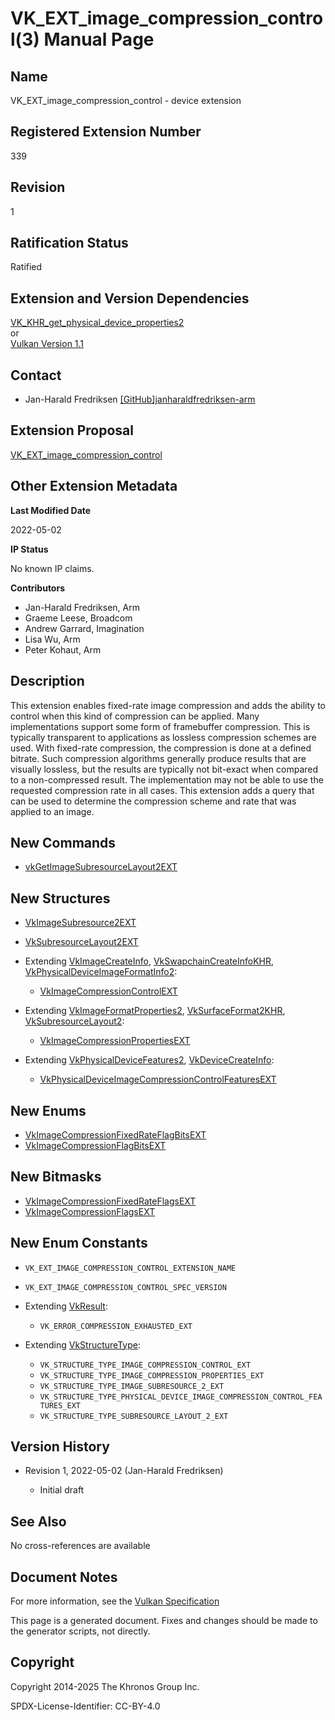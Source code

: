 # VK\_EXT\_image\_compression\_control(3) Manual Page

## Name

VK\_EXT\_image\_compression\_control - device extension



## [](#_registered_extension_number)Registered Extension Number

339

## [](#_revision)Revision

1

## [](#_ratification_status)Ratification Status

Ratified

## [](#_extension_and_version_dependencies)Extension and Version Dependencies

[VK\_KHR\_get\_physical\_device\_properties2](https://registry.khronos.org/vulkan/specs/latest/man/html/VK_KHR_get_physical_device_properties2.html)  
or  
[Vulkan Version 1.1](#versions-1.1)

## [](#_contact)Contact

- Jan-Harald Fredriksen [\[GitHub\]janharaldfredriksen-arm](https://github.com/KhronosGroup/Vulkan-Docs/issues/new?body=%5BVK_EXT_image_compression_control%5D%20%40janharaldfredriksen-arm%0A%2AHere%20describe%20the%20issue%20or%20question%20you%20have%20about%20the%20VK_EXT_image_compression_control%20extension%2A)

## [](#_extension_proposal)Extension Proposal

[VK\_EXT\_image\_compression\_control](https://github.com/KhronosGroup/Vulkan-Docs/tree/main/proposals/VK_EXT_image_compression_control.adoc)

## [](#_other_extension_metadata)Other Extension Metadata

**Last Modified Date**

2022-05-02

**IP Status**

No known IP claims.

**Contributors**

- Jan-Harald Fredriksen, Arm
- Graeme Leese, Broadcom
- Andrew Garrard, Imagination
- Lisa Wu, Arm
- Peter Kohaut, Arm

## [](#_description)Description

This extension enables fixed-rate image compression and adds the ability to control when this kind of compression can be applied. Many implementations support some form of framebuffer compression. This is typically transparent to applications as lossless compression schemes are used. With fixed-rate compression, the compression is done at a defined bitrate. Such compression algorithms generally produce results that are visually lossless, but the results are typically not bit-exact when compared to a non-compressed result. The implementation may not be able to use the requested compression rate in all cases. This extension adds a query that can be used to determine the compression scheme and rate that was applied to an image.

## [](#_new_commands)New Commands

- [vkGetImageSubresourceLayout2EXT](https://registry.khronos.org/vulkan/specs/latest/man/html/vkGetImageSubresourceLayout2EXT.html)

## [](#_new_structures)New Structures

- [VkImageSubresource2EXT](https://registry.khronos.org/vulkan/specs/latest/man/html/VkImageSubresource2EXT.html)
- [VkSubresourceLayout2EXT](https://registry.khronos.org/vulkan/specs/latest/man/html/VkSubresourceLayout2EXT.html)
- Extending [VkImageCreateInfo](https://registry.khronos.org/vulkan/specs/latest/man/html/VkImageCreateInfo.html), [VkSwapchainCreateInfoKHR](https://registry.khronos.org/vulkan/specs/latest/man/html/VkSwapchainCreateInfoKHR.html), [VkPhysicalDeviceImageFormatInfo2](https://registry.khronos.org/vulkan/specs/latest/man/html/VkPhysicalDeviceImageFormatInfo2.html):
  
  - [VkImageCompressionControlEXT](https://registry.khronos.org/vulkan/specs/latest/man/html/VkImageCompressionControlEXT.html)
- Extending [VkImageFormatProperties2](https://registry.khronos.org/vulkan/specs/latest/man/html/VkImageFormatProperties2.html), [VkSurfaceFormat2KHR](https://registry.khronos.org/vulkan/specs/latest/man/html/VkSurfaceFormat2KHR.html), [VkSubresourceLayout2](https://registry.khronos.org/vulkan/specs/latest/man/html/VkSubresourceLayout2.html):
  
  - [VkImageCompressionPropertiesEXT](https://registry.khronos.org/vulkan/specs/latest/man/html/VkImageCompressionPropertiesEXT.html)
- Extending [VkPhysicalDeviceFeatures2](https://registry.khronos.org/vulkan/specs/latest/man/html/VkPhysicalDeviceFeatures2.html), [VkDeviceCreateInfo](https://registry.khronos.org/vulkan/specs/latest/man/html/VkDeviceCreateInfo.html):
  
  - [VkPhysicalDeviceImageCompressionControlFeaturesEXT](https://registry.khronos.org/vulkan/specs/latest/man/html/VkPhysicalDeviceImageCompressionControlFeaturesEXT.html)

## [](#_new_enums)New Enums

- [VkImageCompressionFixedRateFlagBitsEXT](https://registry.khronos.org/vulkan/specs/latest/man/html/VkImageCompressionFixedRateFlagBitsEXT.html)
- [VkImageCompressionFlagBitsEXT](https://registry.khronos.org/vulkan/specs/latest/man/html/VkImageCompressionFlagBitsEXT.html)

## [](#_new_bitmasks)New Bitmasks

- [VkImageCompressionFixedRateFlagsEXT](https://registry.khronos.org/vulkan/specs/latest/man/html/VkImageCompressionFixedRateFlagsEXT.html)
- [VkImageCompressionFlagsEXT](https://registry.khronos.org/vulkan/specs/latest/man/html/VkImageCompressionFlagsEXT.html)

## [](#_new_enum_constants)New Enum Constants

- `VK_EXT_IMAGE_COMPRESSION_CONTROL_EXTENSION_NAME`
- `VK_EXT_IMAGE_COMPRESSION_CONTROL_SPEC_VERSION`
- Extending [VkResult](https://registry.khronos.org/vulkan/specs/latest/man/html/VkResult.html):
  
  - `VK_ERROR_COMPRESSION_EXHAUSTED_EXT`
- Extending [VkStructureType](https://registry.khronos.org/vulkan/specs/latest/man/html/VkStructureType.html):
  
  - `VK_STRUCTURE_TYPE_IMAGE_COMPRESSION_CONTROL_EXT`
  - `VK_STRUCTURE_TYPE_IMAGE_COMPRESSION_PROPERTIES_EXT`
  - `VK_STRUCTURE_TYPE_IMAGE_SUBRESOURCE_2_EXT`
  - `VK_STRUCTURE_TYPE_PHYSICAL_DEVICE_IMAGE_COMPRESSION_CONTROL_FEATURES_EXT`
  - `VK_STRUCTURE_TYPE_SUBRESOURCE_LAYOUT_2_EXT`

## [](#_version_history)Version History

- Revision 1, 2022-05-02 (Jan-Harald Fredriksen)
  
  - Initial draft

## [](#_see_also)See Also

No cross-references are available

## [](#_document_notes)Document Notes

For more information, see the [Vulkan Specification](https://registry.khronos.org/vulkan/specs/latest/html/vkspec.html#VK_EXT_image_compression_control)

This page is a generated document. Fixes and changes should be made to the generator scripts, not directly.

## [](#_copyright)Copyright

Copyright 2014-2025 The Khronos Group Inc.

SPDX-License-Identifier: CC-BY-4.0